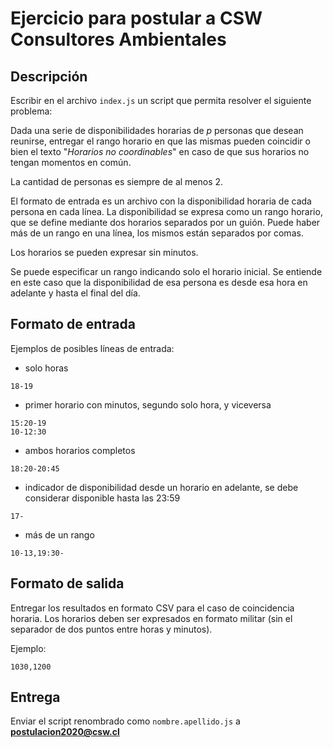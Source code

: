 # Ejercicio para postular a CSW Consultores Ambientales

## Descripción

Escribir en el archivo `index.js` un script que permita resolver el siguiente
problema:

Dada una serie de disponibilidades horarias de _p_ personas que desean reunirse,
entregar el rango horario en que las mismas pueden coincidir o bien el texto
"_Horarios no coordinables_" en caso de que sus horarios no tengan momentos en
común.

La cantidad de personas es siempre de al menos 2.

El formato de entrada es un archivo con la disponibilidad horaria de cada
persona en cada línea. La disponibilidad se expresa como un rango horario, que
se define mediante dos horarios separados por un guión. Puede haber más de un
rango en una línea, los mismos están separados por comas.

Los horarios se pueden expresar sin minutos.

Se puede especificar un rango indicando solo el horario inicial. Se entiende en
este caso que la disponibilidad de esa persona es desde esa hora en adelante y
hasta el final del día.

## Formato de entrada

Ejemplos de posibles líneas de entrada:


- solo horas
```
18-19
```

- primer horario con minutos, segundo solo hora, y viceversa
```
15:20-19
10-12:30
```

- ambos horarios completos
```
18:20-20:45
```

- indicador de disponibilidad desde un horario en adelante, se debe considerar
  disponible hasta las 23:59
```
17-
```

- más de un rango
```
10-13,19:30-
```

## Formato de salida

Entregar los resultados en formato CSV para el caso de coincidencia horaria. Los
horarios deben ser expresados en formato militar (sin el separador de dos
puntos entre horas y minutos).

Ejemplo:
```
1030,1200
```

## Entrega

Enviar el script renombrado como `nombre.apellido.js` a
**postulacion2020@csw.cl**

